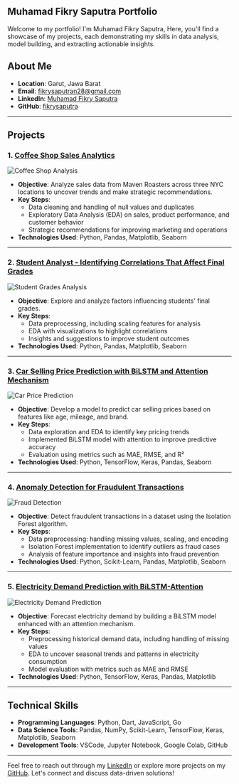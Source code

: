 ## Muhamad Fikry Saputra Portfolio

Welcome to my portfolio! I'm Muhamad Fikry Saputra, Here, you'll find a showcase of my projects, each demonstrating my skills in data analysis, model building, and extracting actionable insights.

## About Me
- **Location**: Garut, Jawa Barat
- **Email**: [fikrysaputran28@gmail.com](mailto:fikrysaputran28@gmail.com)
- **LinkedIn**: [Muhamad Fikry Saputra](https://www.linkedin.com/in/muhamad-fikry-saputra-004953200/)
- **GitHub**: [fikrysaputra](https://github.com/fikrysaputra)

---

## Projects

### 1. [Coffee Shop Sales Analytics](https://github.com/fikrysaputra/CoffeeShopSales_Data_Analitycs)
![Coffee Shop Analysis](images/df_coffee.png)

- **Objective**: Analyze sales data from Maven Roasters across three NYC locations to uncover trends and make strategic recommendations.
- **Key Steps**:
  - Data cleaning and handling of null values and duplicates
  - Exploratory Data Analysis (EDA) on sales, product performance, and customer behavior
  - Strategic recommendations for improving marketing and operations
- **Technologies Used**: Python, Pandas, Matplotlib, Seaborn

---

### 2. [Student Analyst - Identifying Correlations That Affect Final Grades](https://github.com/fikrysaputra/Student-Analyst-Identifies-Correlations-That-Affect-the-Final-Grade)
![Student Grades Analysis](images/g1.png)

- **Objective**: Explore and analyze factors influencing students' final grades.
- **Key Steps**:
  - Data preprocessing, including scaling features for analysis
  - EDA with visualizations to highlight correlations
  - Insights and suggestions to improve student outcomes
- **Technologies Used**: Python, Pandas, Matplotlib, Seaborn

---

### 3. [Car Selling Price Prediction with BiLSTM and Attention Mechanism](https://github.com/fikrysaputra/Car_selling_price_prediction_BiLSTM-attention)
![Car Price Prediction](images/dissell.png)

- **Objective**: Develop a model to predict car selling prices based on features like age, mileage, and brand.
- **Key Steps**:
  - Data exploration and EDA to identify key pricing trends
  - Implemented BiLSTM model with attention to improve predictive accuracy
  - Evaluation using metrics such as MAE, RMSE, and R²
- **Technologies Used**: Python, TensorFlow, Keras, Pandas, Seaborn

---

### 4. [Anomaly Detection for Fraudulent Transactions](https://github.com/fikrysaputra/Fraud-Detection---Isolation-Forest)
![Fraud Detection](images/transactionmonth.png)

- **Objective**: Detect fraudulent transactions in a dataset using the Isolation Forest algorithm.
- **Key Steps**:
  - Data preprocessing: handling missing values, scaling, and encoding
  - Isolation Forest implementation to identify outliers as fraud cases
  - Analysis of feature importance and insights into fraud prevention
- **Technologies Used**: Python, Scikit-Learn, Pandas, Matplotlib, Seaborn

---

### 5. [Electricity Demand Prediction with BiLSTM-Attention](https://github.com/fikrysaputra/Electricity-Demand-Prediction-with-BiLSTM-attention)
![Electricity Demand Prediction](images/avghour.png)

- **Objective**: Forecast electricity demand by building a BiLSTM model enhanced with an attention mechanism.
- **Key Steps**:
  - Preprocessing historical demand data, including handling of missing values
  - EDA to uncover seasonal trends and patterns in electricity consumption
  - Model evaluation with metrics such as MAE and RMSE
- **Technologies Used**: Python, TensorFlow, Keras, Pandas, Matplotlib

---

## Technical Skills
- **Programming Languages**: Python, Dart, JavaScript, Go
- **Data Science Tools**: Pandas, NumPy, Scikit-Learn, TensorFlow, Keras, Matplotlib, Seaborn
- **Development Tools**: VSCode, Jupyter Notebook, Google Colab, GitHub

---

Feel free to reach out through my [LinkedIn](https://www.linkedin.com/in/muhamad-fikry-saputra-004953200/) or explore more projects on my [GitHub](https://github.com/fikrysaputra). Let's connect and discuss data-driven solutions!
